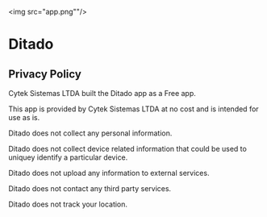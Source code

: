 <img src="app.png""/>
#  Ditado
## Privacy Policy
Cytek Sistemas LTDA built the Ditado app as a Free app.

This app is provided by Cytek Sistemas LTDA at no cost and is intended for use as is.

Ditado does not collect any personal information.

Ditado does not collect device related information that could be used to uniquey identify a particular device.

Ditado does not upload any information to external services.

Ditado does not contact any third party services.

Ditado does not track your location.